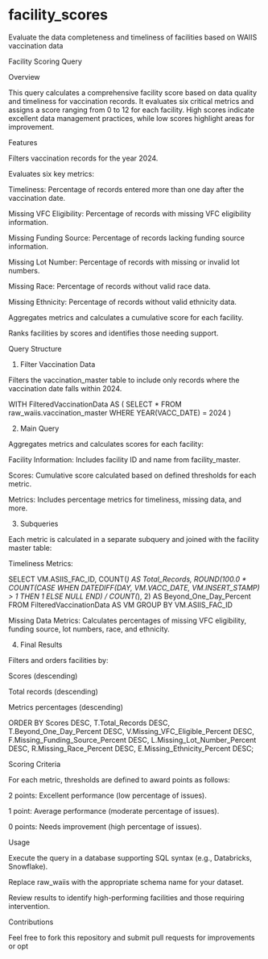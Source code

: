 # facility_scores
Evaluate the data completeness and timeliness of facilities based on WAIIS vaccination data

Facility Scoring Query

Overview

This query calculates a comprehensive facility score based on data quality and timeliness for vaccination records. It evaluates six critical metrics and assigns a score ranging from 0 to 12 for each facility. High scores indicate excellent data management practices, while low scores highlight areas for improvement.

Features

Filters vaccination records for the year 2024.

Evaluates six key metrics:

Timeliness: Percentage of records entered more than one day after the vaccination date.

Missing VFC Eligibility: Percentage of records with missing VFC eligibility information.

Missing Funding Source: Percentage of records lacking funding source information.

Missing Lot Number: Percentage of records with missing or invalid lot numbers.

Missing Race: Percentage of records without valid race data.

Missing Ethnicity: Percentage of records without valid ethnicity data.

Aggregates metrics and calculates a cumulative score for each facility.

Ranks facilities by scores and identifies those needing support.

Query Structure

1. Filter Vaccination Data

Filters the vaccination_master table to include only records where the vaccination date falls within 2024.

WITH FilteredVaccinationData AS (
    SELECT *
    FROM raw_waiis.vaccination_master
    WHERE YEAR(VACC_DATE) = 2024
)

2. Main Query

Aggregates metrics and calculates scores for each facility:

Facility Information: Includes facility ID and name from facility_master.

Scores: Cumulative score calculated based on defined thresholds for each metric.

Metrics: Includes percentage metrics for timeliness, missing data, and more.

3. Subqueries

Each metric is calculated in a separate subquery and joined with the facility master table:

Timeliness Metrics:

SELECT
    VM.ASIIS_FAC_ID,
    COUNT(*) AS Total_Records,
    ROUND(100.0 * COUNT(CASE WHEN DATEDIFF(DAY, VM.VACC_DATE, VM.INSERT_STAMP) > 1 THEN 1 ELSE NULL END) / COUNT(*), 2) AS Beyond_One_Day_Percent
FROM FilteredVaccinationData AS VM
GROUP BY VM.ASIIS_FAC_ID

Missing Data Metrics: Calculates percentages of missing VFC eligibility, funding source, lot numbers, race, and ethnicity.

4. Final Results

Filters and orders facilities by:

Scores (descending)

Total records (descending)

Metrics percentages (descending)

ORDER BY
    Scores DESC,
    T.Total_Records DESC,
    T.Beyond_One_Day_Percent DESC,
    V.Missing_VFC_Eligible_Percent DESC,
    F.Missing_Funding_Source_Percent DESC,
    L.Missing_Lot_Number_Percent DESC,
    R.Missing_Race_Percent DESC,
    E.Missing_Ethnicity_Percent DESC;

Scoring Criteria

For each metric, thresholds are defined to award points as follows:

2 points: Excellent performance (low percentage of issues).

1 point: Average performance (moderate percentage of issues).

0 points: Needs improvement (high percentage of issues).

Usage

Execute the query in a database supporting SQL syntax (e.g., Databricks, Snowflake).

Replace raw_waiis with the appropriate schema name for your dataset.

Review results to identify high-performing facilities and those requiring intervention.


Contributions

Feel free to fork this repository and submit pull requests for improvements or opt
